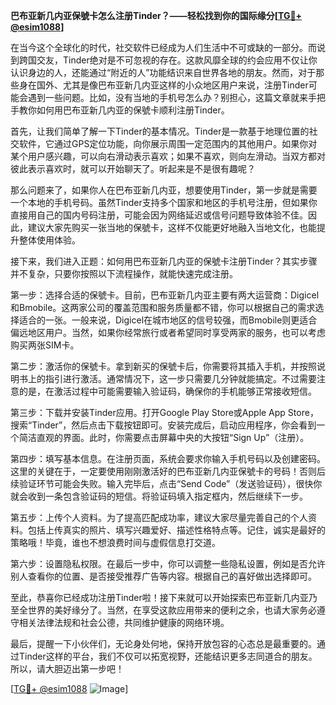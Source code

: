 **巴布亚新几内亚保號卡怎么注册Tinder？——轻松找到你的国际缘分[[TG💪+ @esim1088](https://t.me/s/esim1088)]**

在当今这个全球化的时代，社交软件已经成为人们生活中不可或缺的一部分。而说到跨国交友，Tinder绝对是不可忽视的存在。这款风靡全球的约会应用不仅让你认识身边的人，还能通过“附近的人”功能结识来自世界各地的朋友。然而，对于那些身在国外、尤其是像巴布亚新几内亚这样的小众地区用户来说，注册Tinder可能会遇到一些问题。比如，没有当地的手机号怎么办？别担心，这篇文章就来手把手教你如何用巴布亚新几内亚的保號卡顺利注册Tinder。

首先，让我们简单了解一下Tinder的基本情况。Tinder是一款基于地理位置的社交软件，它通过GPS定位功能，向你展示周围一定范围内的其他用户。如果你对某个用户感兴趣，可以向右滑动表示喜欢；如果不喜欢，则向左滑动。当双方都对彼此表示喜欢时，就可以开始聊天了。听起来是不是很有趣呢？

那么问题来了，如果你人在巴布亚新几内亚，想要使用Tinder，第一步就是需要一个本地的手机号码。虽然Tinder支持多个国家和地区的手机号注册，但如果你直接用自己的国内号码注册，可能会因为网络延迟或信号问题导致体验不佳。因此，建议大家先购买一张当地的保號卡，这样不仅能更好地融入当地文化，也能提升整体使用体验。

接下来，我们进入正题：如何用巴布亚新几内亚的保號卡注册Tinder？其实步骤并不复杂，只要你按照以下流程操作，就能快速完成注册。

第一步：选择合适的保號卡。目前，巴布亚新几内亚主要有两大运营商：Digicel和Bmobile。这两家公司的覆盖范围和服务质量都不错，你可以根据自己的需求选择适合的一张。一般来说，Digicel在城市地区的信号较强，而Bmobile则更适合偏远地区用户。当然，如果你经常旅行或者希望同时享受两家的服务，也可以考虑购买两张SIM卡。

第二步：激活你的保號卡。拿到新买的保號卡后，你需要将其插入手机，并按照说明书上的指引进行激活。通常情况下，这一步只需要几分钟就能搞定。不过需要注意的是，在激活过程中可能需要输入验证码，确保你的手机能够正常接收短信。

第三步：下载并安装Tinder应用。打开Google Play Store或Apple App Store，搜索“Tinder”，然后点击下载按钮即可。安装完成后，启动应用程序，你会看到一个简洁直观的界面。此时，你需要点击屏幕中央的大按钮“Sign Up”（注册）。

第四步：填写基本信息。在注册页面，系统会要求你输入手机号码以及创建密码。这里的关键在于，一定要使用刚刚激活好的巴布亚新几内亚保號卡的号码！否则后续验证环节可能会失败。输入完毕后，点击“Send Code”（发送验证码），很快你就会收到一条包含验证码的短信。将验证码填入指定框内，然后继续下一步。

第五步：上传个人资料。为了提高匹配成功率，建议大家尽量完善自己的个人资料。包括上传真实的照片、填写兴趣爱好、描述性格特点等。记住，诚实是最好的策略哦！毕竟，谁也不想浪费时间与虚假信息打交道。

第六步：设置隐私权限。在最后一步中，你可以调整一些隐私设置，例如是否允许别人查看你的位置、是否接受推荐广告等内容。根据自己的喜好做出选择即可。

至此，恭喜你已经成功注册Tinder啦！接下来就可以开始探索巴布亚新几内亚乃至全世界的美好缘分了。当然，在享受这款应用带来的便利之余，也请大家务必遵守相关法律法规和社会公德，共同维护健康的网络环境。

最后，提醒一下小伙伴们，无论身处何地，保持开放包容的心态总是最重要的。通过Tinder这样的平台，我们不仅可以拓宽视野，还能结识更多志同道合的朋友。所以，请大胆迈出第一步吧！

[[TG💪+ @esim1088](https://t.me/s/esim1088) ![Image](https://i.postimg.cc/4NQfJmqS/Snipaste-2025-05-13-00-14-12.png)]